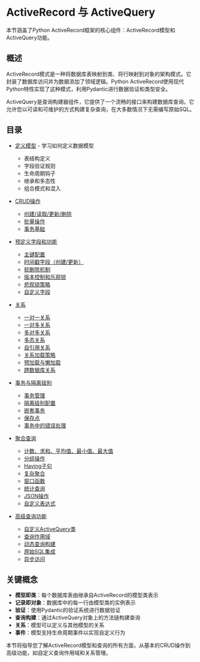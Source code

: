 # ActiveRecord 与 ActiveQuery

本节涵盖了Python ActiveRecord框架的核心组件：ActiveRecord模型和ActiveQuery功能。

## 概述

ActiveRecord模式是一种将数据库表映射到类、将行映射到对象的架构模式。它封装了数据库访问并为数据添加了领域逻辑。Python ActiveRecord使用现代Python特性实现了这种模式，利用Pydantic进行数据验证和类型安全。

ActiveQuery是查询构建器组件，它提供了一个流畅的接口来构建数据库查询。它允许您以可读和可维护的方式构建复杂查询，在大多数情况下无需编写原始SQL。

## 目录

- [定义模型](3.1.defining_models/README.md) - 学习如何定义数据模型
  - 表结构定义
  - 字段验证规则
  - 生命周期钩子
  - 继承和多态性
  - 组合模式和混入

- [CRUD操作](3.2.crud_operations/README.md)
  - [创建/读取/更新/删除](3.2.crud_operations/create_read_update_delete.md)
  - [批量操作](3.2.crud_operations/batch_operations.md)
  - [事务基础](3.2.crud_operations/transaction_basics.md)

- [预定义字段和功能](3.3.predefined_fields_and_features/README.md)
  - [主键配置](3.3.predefined_fields_and_features/primary_key_configuration.md)
  - [时间戳字段（创建/更新）](3.3.predefined_fields_and_features/timestamp_fields.md)
  - [软删除机制](3.3.predefined_fields_and_features/soft_delete_mechanism.md)
  - [版本控制和乐观锁](3.3.predefined_fields_and_features/version_control_and_optimistic_locking.md)
  - [悲观锁策略](3.3.predefined_fields_and_features/pessimistic_locking_strategies.md)
  - [自定义字段](3.3.predefined_fields_and_features/custom_fields.md)

- [关系](3.4.relationships/README.md)
  - [一对一关系](3.4.relationships/one_to_one_relationships.md)
  - [一对多关系](3.4.relationships/one_to_many_relationships.md)
  - [多对多关系](3.4.relationships/many_to_many_relationships.md)
  - [多态关系](3.4.relationships/polymorphic_relationships.md)
  - [自引用关系](3.4.relationships/self_referential_relationships.md)
  - [关系加载策略](3.4.relationships/relationship_loading_strategies.md)
  - [预加载与懒加载](3.4.relationships/eager_and_lazy_loading.md)
  - [跨数据库关系](3.4.relationships/cross_database_relationships.md)

- [事务与隔离级别](3.5.transactions_and_isolation_levels/README.md)
  - [事务管理](3.5.transactions_and_isolation_levels/transaction_management.md)
  - [隔离级别配置](3.5.transactions_and_isolation_levels/isolation_level_configuration.md)
  - [嵌套事务](3.5.transactions_and_isolation_levels/nested_transactions.md)
  - [保存点](3.5.transactions_and_isolation_levels/savepoints.md)
  - [事务中的错误处理](3.5.transactions_and_isolation_levels/error_handling_in_transactions.md)

- [聚合查询](3.6.aggregate_queries/README.md)
  - [计数、求和、平均值、最小值、最大值](3.6.aggregate_queries/basic_aggregate_functions.md)
  - [分组操作](3.6.aggregate_queries/group_by_operations.md)
  - [Having子句](3.6.aggregate_queries/having_clauses.md)
  - [复杂聚合](3.6.aggregate_queries/complex_aggregations.md)
  - [窗口函数](3.6.aggregate_queries/window_functions.md)
  - [统计查询](3.6.aggregate_queries/statistical_queries.md)
  - [JSON操作](3.6.aggregate_queries/json_operations.md)
  - [自定义表达式](3.6.aggregate_queries/custom_expressions.md)

- [高级查询功能](3.7.advanced_query_features/README.md)
  - [自定义ActiveQuery类](3.7.advanced_query_features/custom_activequery_classes.md)
  - [查询作用域](3.7.advanced_query_features/query_scopes.md)
  - [动态查询构建](3.7.advanced_query_features/dynamic_query_building.md)
  - [原始SQL集成](3.7.advanced_query_features/raw_sql_integration.md)
  - [异步访问](3.7.advanced_query_features/async_access.md)

## 关键概念

- **模型即类**：每个数据库表由继承自ActiveRecord的模型类表示
- **记录即对象**：数据库中的每一行由模型类的实例表示
- **验证**：使用Pydantic的验证系统进行数据验证
- **查询构建**：通过ActiveQuery对象上的方法链构建查询
- **关系**：模型可以定义与其他模型的关系
- **事件**：模型支持生命周期事件以实现自定义行为

本节将指导您了解ActiveRecord模型和查询的所有方面，从基本的CRUD操作到高级功能，如自定义查询作用域和关系管理。